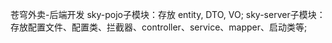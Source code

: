 苍穹外卖-后端开发
sky-pojo子模块：存放 entity, DTO, VO;
sky-server子模块：存放配置文件、配置类、拦截器、controller、service、mapper、启动类等;
